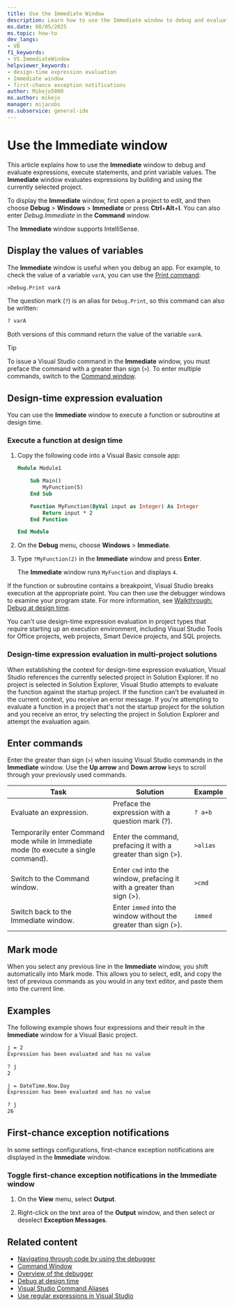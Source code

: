 ```yaml
---
title: Use the Immediate Window
description: Learn how to use the Immediate window to debug and evaluate expressions, execute statements, and print variable values.
ms.date: 08/05/2025
ms.topic: how-to
dev_langs:
- VB
f1_keywords:
- VS.ImmediateWindow
helpviewer_keywords:
- design-time expression evaluation
- Immediate window
- first-chance exception notifications
author: Mikejo5000
ms.author: mikejo
manager: mijacobs
ms.subservice: general-ide
---
```

# Use the Immediate window

This article explains how to use the **Immediate** window to debug and evaluate expressions, execute statements, and print variable values. The **Immediate** window evaluates expressions by building and using the currently selected project.

To display the **Immediate** window, first open a project to edit, and then choose **Debug** > **Windows** > **Immediate** or press **Ctrl**+**Alt**+**I**. You can also enter *Debug.Immediate* in the **Command** window.

The **Immediate** window supports IntelliSense.

## Display the values of variables

The **Immediate** window is useful when you debug an app. For example, to check the value of a variable `varA`, you can use the [Print command](../../ide/reference/print-command.md):

```cmd
>Debug.Print varA
```

The question mark (`?`) is an alias for `Debug.Print`, so this command can also be written:

```cmd
? varA
```

Both versions of this command return the value of the variable `varA`.

> [!TIP]
> To issue a Visual Studio command in the **Immediate** window, you must preface the command with a greater than sign (`>`). To enter multiple commands, switch to the [Command window](command-window.md).

## Design-time expression evaluation

You can use the **Immediate** window to execute a function or subroutine at design time.

### Execute a function at design time

1. Copy the following code into a Visual Basic console app:

   ```vb
   Module Module1

       Sub Main()
           MyFunction(5)
       End Sub

       Function MyFunction(ByVal input as Integer) As Integer
           Return input * 2
       End Function

   End Module
   ```

1. On the **Debug** menu, choose **Windows** > **Immediate**.

1. Type `?MyFunction(2)` in the **Immediate** window and press **Enter**.

    The **Immediate** window runs `MyFunction` and displays `4`.

If the function or subroutine contains a breakpoint, Visual Studio breaks execution at the appropriate point. You can then use the debugger windows to examine your program state. For more information, see [Walkthrough: Debug at design time](../../debugger/walkthrough-debugging-at-design-time.md).

You can't use design-time expression evaluation in project types that require starting up an execution environment, including Visual Studio Tools for Office projects, web projects, Smart Device projects, and SQL projects.

### Design-time expression evaluation in multi-project solutions

When establishing the context for design-time expression evaluation, Visual Studio references the currently selected project in Solution Explorer. If no project is selected in Solution Explorer, Visual Studio attempts to evaluate the function against the startup project. If the function can't be evaluated in the current context, you receive an error message. If you're attempting to evaluate a function in a project that's not the startup project for the solution and you receive an error, try selecting the project in Solution Explorer and attempt the evaluation again.

## Enter commands

Enter the greater than sign (`>`) when issuing Visual Studio commands in the **Immediate** window. Use the **Up arrow** and **Down arrow** keys to scroll through your previously used commands.

|Task|Solution|Example|
|----------|--------------|-------------|
|Evaluate an expression.|Preface the expression with a question mark (?).|`? a+b`|
|Temporarily enter Command mode while in Immediate mode (to execute a single command).|Enter the command, prefacing it with a greater than sign (>).|`>alias`|
|Switch to the Command window.|Enter `cmd` into the window, prefacing it with a greater than sign (>).|`>cmd`|
|Switch back to the Immediate window.|Enter `immed` into the window without the greater than sign (>).|`immed`|

## Mark mode

When you select any previous line in the **Immediate** window, you shift automatically into Mark mode. This allows you to select, edit, and copy the text of previous commands as you would in any text editor, and paste them into the current line.

## Examples

The following example shows four expressions and their result in the **Immediate** window for a Visual Basic project.

```cmd
j = 2
Expression has been evaluated and has no value

? j
2

j = DateTime.Now.Day
Expression has been evaluated and has no value

? j
26
```

## First-chance exception notifications

In some settings configurations, first-chance exception notifications are displayed in the **Immediate** window.

### Toggle first-chance exception notifications in the Immediate window

1. On the **View** menu, select **Output**.

2. Right-click on the text area of the **Output** window, and then select or deselect **Exception Messages**.

## Related content

- [Navigating through code by using the debugger](../../debugger/navigating-through-code-with-the-debugger.md)
- [Command Window](../../ide/reference/command-window.md)
- [Overview of the debugger](../../debugger/debugger-feature-tour.md)
- [Debug at design time](../../debugger/walkthrough-debugging-at-design-time.md)
- [Visual Studio Command Aliases](../../ide/reference/visual-studio-command-aliases.md)
- [Use regular expressions in Visual Studio](../../ide/using-regular-expressions-in-visual-studio.md)

